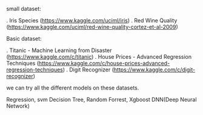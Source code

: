 
small dataset:

. Iris Species (https://www.kaggle.com/uciml/iris)
. Red Wine Quality (https://www.kaggle.com/uciml/red-wine-quality-cortez-et-al-2009)

Basic dataset:

. Titanic - Machine Learning from Disaster (https://www.kaggle.com/c/titanic)
. House Prices - Advanced Regression Techniques (https://www.kaggle.com/c/house-prices-advanced-regression-techniques)
. Digit Recognizer (https://www.kaggle.com/c/digit-recognizer)


we can try all the different models on these datasets.

Regression, svm
Decision Tree, Random Forrest, Xgboost
DNN(Deep Neural Network)

